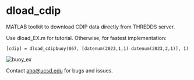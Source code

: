 # dload_cdip
MATLAB toolkit to download CDIP data directly from THREDDS server. 

Use dload_EX.m for tutorial. Otherwise, for fastest implementation:
```
[cdip] = dload_cdipbuoy(067, [datenum(2023,1,1) datenum(2023,2,1)], 1)
```
![buoy_ex](https://github.com/alliho/dload_cdip/assets/31483251/7542546b-8533-4ad2-bcda-29e65cb90ff5)

Contact aho@ucsd.edu for bugs and issues.

